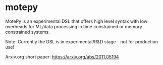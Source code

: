 # motepy
MotePy is an experimental DSL that offers high level syntax with low overheads for ML/data processing in time constrained or memory constrained systems.

Note: Currently the DSL is in experimental/R&D stage - not for production use!

Arxiv.org short paper: https://arxiv.org/abs/2011.05194
